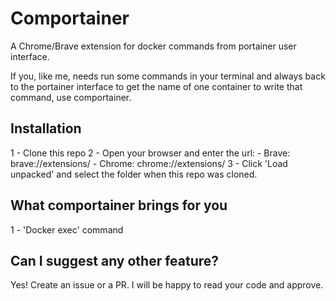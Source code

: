 # Comportainer
A Chrome/Brave extension for docker commands from portainer user interface.

If you, like me, needs run some commands in your terminal and always back to the portainer interface to get the name of one container to write that command, use comportainer.

## Installation

1 - Clone this repo
2 - Open your browser and enter the url:
	- Brave: brave://extensions/
	- Chrome: chrome://extensions/
3 - Click 'Load unpacked' and select the folder when this repo was cloned.


## What comportainer brings for you

1 - 'Docker exec' command

## Can I suggest any other feature?

Yes! Create an issue or a PR. I will be happy to read your code and approve.